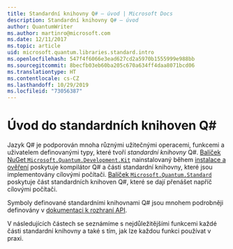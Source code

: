 ```yaml
---
title: Standardní knihovny Q# – úvod | Microsoft Docs
description: Standardní knihovny Q# – úvod
author: QuantumWriter
ms.author: martinro@microsoft.com
ms.date: 12/11/2017
ms.topic: article
uid: microsoft.quantum.libraries.standard.intro
ms.openlocfilehash: 547f4f6066e3ead627cd2a5970b1555999e988bb
ms.sourcegitcommit: 8becfb03eb60ba205c670a634ff4daa8071bcd06
ms.translationtype: HT
ms.contentlocale: cs-CZ
ms.lasthandoff: 10/29/2019
ms.locfileid: "73056387"
---
```

# <a name="introduction-to-the-q-standard-libraries"></a>Úvod do standardních knihoven Q# #

Jazyk Q# je podporován mnoha různými užitečnými operacemi, funkcemi a uživatelem definovanými typy, které tvoří *standardní knihovny* Q#.
[Balíček NuGet `Microsoft.Quantum.Development.Kit`](https://www.nuget.org/packages/microsoft.quantum.development.kit) nainstalovaný během [instalace a ověření](xref:microsoft.quantum.install) poskytuje kompilátor Q# a části standardní knihovny, které jsou implementovány cílovými počítači.
[Balíček `Microsoft.Quantum.Standard`](https://www.nuget.org/packages/microsoft.quantum.standard) poskytuje část standardních knihoven Q#, které se dají přenášet napříč cílovými počítači.

Symboly definované standardními knihovnami Q# jsou mnohem podrobněji definovány v [dokumentaci k rozhraní API](xref:microsoft.quantum.standardlibsintro).

V následujících částech se seznámíme s nejdůležitějšími funkcemi každé části standardní knihovny a také s tím, jak lze každou funkci používat v praxi.
